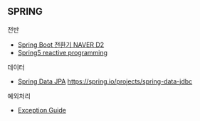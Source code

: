 ## SPRING

전반
- [Spring Boot 전환기 NAVER D2][toSpringBootD2]
- [Spring5 reactive programming][spring5ReactiveProgramming]

데이터
- [Spring Data JPA][springDataJpa]
https://spring.io/projects/spring-data-jdbc


예외처리
- [Exception Guide][Exception]

[toSpringBootD2]: https://d2.naver.com/helloworld/5626759
[spring5ReactiveProgramming]: http://www.chidoo.me/index.php/2018/12/13/spring-5-reactive-programming-ground-zero/
[springDataJpa]: https://brunch.co.kr/@springboot/105
[Exception]: https://github.com/cheese10yun/spring-guide/blob/master/docs/exception-guide.md
